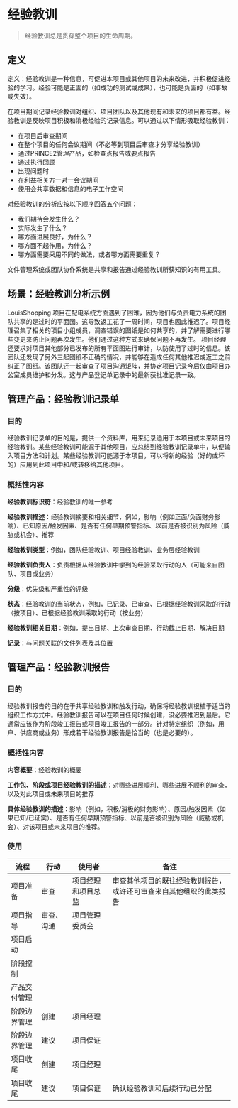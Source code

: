 # 经验教训

> 经验教训总是贯穿整个项目的生命周期。

## 定义

定义：经验教训是一种信息，可促进本项目或其他项目的未来改进，并积极促进经验的学习。经验可能是正面的（如成功的测试或成果），也可能是负面的（如事故或失效）。

在项目期间记录经验教训对组织、项目团队以及其他现有和未来的项目都有益。经验教训是反映项目积极和消极经验的记录信息。可以通过以下情形吸取经验教训：

- 在项目后审查期间
- 在整个项目的任何会议期间（不必等到项目后审查才分享经验教训）
- 通过PRINCE2管理产品，如检查点报告或要点报告
- 通过执行回顾
- 出现问题时
- 在利益相关方一对一会议期间
- 使用会共享数据和信息的电子工作空间

对经验教训的分析应按以下顺序回答五个问题：

- 我们期待会发生什么？
- 实际发生了什么？
- 哪方面进展良好，为什么？
- 哪方面不起作用，为什么？
- 哪方面需要采用不同的做法，或者哪方面需要重复？

文件管理系统或团队协作系统是共享和报告通过经验教训所获知识的有用工具。

## 场景：经验教训分析示例

LouisShopping 项目在配电系统方面遇到了困难，因为他们与负责电力系统的团队共享的是过时的平面图。这导致返工花了一周时间，项目也因此推迟了。项目经理召集了相关的项目小组成员，调查错误的图纸是如何共享的，并了解需要进行哪些变更来防止问题再次发生。他们通过这种方式来确保问题不再发生。
项目经理还要求对项目其他部分已发布的所有平面图进行审计，以防使用了过时的信息。该团队还发现了另外三起图纸不正确的情况，并能够在造成任何其他推迟或返工之前纠正了图纸。该团队还一起审查了项目沟通矩阵，并协定项目记录今后仅由项目办公室成员维护和分发。这与产品登记单记录中的最新获批准记录一致。

## 管理产品：经验教训记录单

### 目的

经验教训记录单的目的是，提供一个资料库，用来记录适用于本项目或未来项目的经验教训。某些经验教训可能源于其他项目，应总结到经验教训记录单中，以便输入项目方法和计划。某些经验教训可能源于本项目，可以将新的经验（好的或坏的）应用到此项目中和/或转移给其他项目。

### 概括性内容

**经验教训标识符**：经验教训的唯一参考

**经验教训描述**：经验教训摘要和相关细节，例如，影响（例如正面/负面财务影响）、已知原因/触发因素、是否有任何早期预警指标、以前是否被识别为风险（威胁或机会）、推荐

**经验教训类型**：例如，团队经验教训、项目经验教训、业务层经验教训

**经验教训负责人**：负责根据从经验教训中学到的经验采取行动的人（可能来自团队、项目或业务）

**分级**：优先级和严重性的评级

**状态**：经验教训的当前状态，例如，已记录、已审查、已根据经验教训采取的行动（按项目）、已根据经验教训采取的行动（按业务）

**经验教训相关日期**：例如，提出日期、上次审查日期、行动截止日期、解决日期

**记录**：与问题关联的文件列表及其位置

## 管理产品：经验教训报告

### 目的

经验教训报告的目的在于共享经验教训和触发行动，确保将经验教训根植于适当的组织工作方式中。经验教训报告可以在项目任何时候创建，没必要推迟到最后。它通常应该作为阶段竣工报告或项目竣工报告的一部分。针对特定组织（例如，用户、供应商或业务）形成若干经验教训报告是恰当的（也是必要的）。

### 概括性内容

**内容概要**：经验教训的概要

**工作包、阶段或项目经验教训的描述**：对哪些进展顺利、哪些进展不顺利的审查，以及对此项目或未来项目的推荐

**具体经验教训的描述**：影响（例如，积极/消极的财务影响）、原因/触发因素（如果已知/已证实）、是否有任何早期预警指标、以前是否被识别为风险（威胁或机会）、对该项目或未来项目的推荐。

### 使用

| 流程 | 行动 | 使用者 | 备注 |
| ---- | --- | ------ | ----- |
| 项目准备 | 审查 | 项目经理和项目总监 | 审查其他项目的既往经验教训报告，或许还可审查来自其他组织的此类报告 |
| 项目指导 | 审查、沟通 | 项目管理委员会 |  |
| 项目启动 |  |  |  |
| 阶段控制 |  |  |  |
| 产品交付管理 |  |  |  |
| 阶段边界管理 | 创建 | 项目经理 |  |
| 阶段边界管理 | 建议 | 项目保证 |  |
| 项目收尾 | 创建 | 项目经理 |  |
| 项目收尾 | 建议 | 项目保证 | 确认经验教训和后续行动已分配 |
